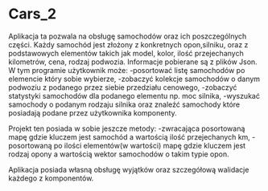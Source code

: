 # Cars_2
Aplikacja ta pozwala na obsługę samochodów oraz ich poszczególnych części.
Każdy samochód jest złożony z konkretnych opon,silniku, oraz z podstawowych elementów takich jak model, kolor, ilość przejechanych kilometrów, cena, rodzaj podwozia. 
Informacje pobierane są z plików Json. 
W tym programie użytkownik może: 
-posortować listę samochodów po elemencie który sobie wybierze, 
-zobaczyć kolekcje samochodów o danym podwoziu z podanego przez siebie przedziału cenowego, 
-zobaczyć statystyki samochodów dla podanego elementu np. moc silnika, 
-wyszukać samochody o podanym rodzaju silnika oraz znaleźć samochody które posiadają podane przez użytkownika komponenty. 

Projekt ten posiada w sobie jeszcze metody: 
-zwracająca posortowaną mapę gdzie kluczem jest samochód a wartością ilość przejechanych km, 
-posortowaną po ilości elementów(w wartości) mapę gdzie kluczem jest rodzaj opony a wartością wektor samochodów o takim typie opon.

Aplikacja posiada własną obsługę wyjątków oraz szczegółową walidacje każdego z komponentów.
